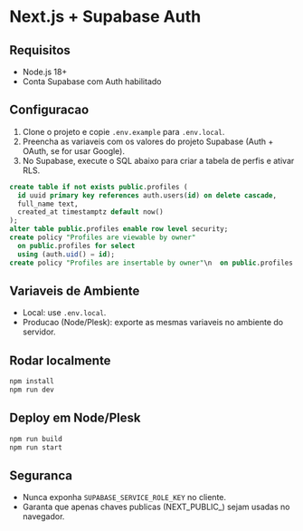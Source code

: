# Next.js + Supabase Auth

## Requisitos
- Node.js 18+
- Conta Supabase com Auth habilitado

## Configuracao
1. Clone o projeto e copie `.env.example` para `.env.local`.
2. Preencha as variaveis com os valores do projeto Supabase (Auth + OAuth, se for usar Google).
3. No Supabase, execute o SQL abaixo para criar a tabela de perfis e ativar RLS.

```sql
create table if not exists public.profiles (
  id uuid primary key references auth.users(id) on delete cascade,
  full_name text,
  created_at timestamptz default now()
);
alter table public.profiles enable row level security;
create policy "Profiles are viewable by owner"
  on public.profiles for select
  using (auth.uid() = id);
create policy "Profiles are insertable by owner"\n  on public.profiles for insert\n  with check (auth.uid() = id);\ncreate policy "Profiles are updatable by owner"\n  on public.profiles for update\n  using (auth.uid() = id);
```

## Variaveis de Ambiente
- Local: use `.env.local`.
- Producao (Node/Plesk): exporte as mesmas variaveis no ambiente do servidor.

## Rodar localmente
```bash
npm install
npm run dev
```

## Deploy em Node/Plesk
```bash
npm run build
npm run start
```

## Seguranca
- Nunca exponha `SUPABASE_SERVICE_ROLE_KEY` no cliente.
- Garanta que apenas chaves publicas (NEXT_PUBLIC_) sejam usadas no navegador.

